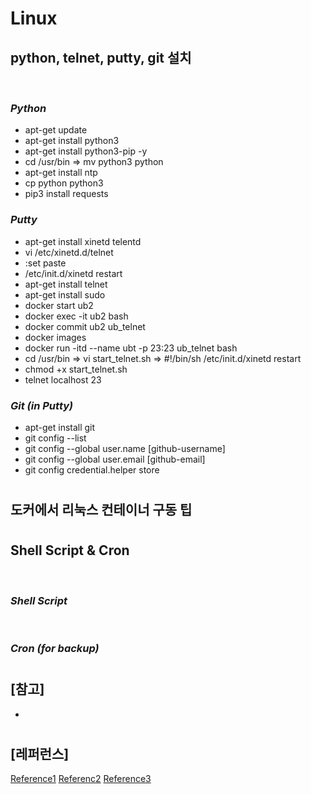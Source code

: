 # Linux

## python, telnet, putty, git 설치

<br>

### _Python_

- apt-get update
- apt-get install python3
- apt-get install python3-pip -y
- cd /usr/bin => mv python3 python
- apt-get install ntp
- cp python python3
- pip3 install requests

### _Putty_

- apt-get install xinetd telentd
- vi /etc/xinetd.d/telnet
- :set paste
- /etc/init.d/xinetd restart
- apt-get install telnet
- apt-get install sudo
- docker start ub2
- docker exec -it ub2 bash
- docker commit ub2 ub_telnet
- docker images
- docker run -itd --name ubt -p 23:23 ub_telnet bash
- cd /usr/bin => vi start_telnet.sh => #!/bin/sh /etc/init.d/xinetd restart
- chmod +x start_telnet.sh
- telnet localhost 23

### _Git (in Putty)_

- apt-get install git
- git config --list
- git config --global user.name [github-username]
- git config --global user.email [github-email]
- git config credential.helper store

#

## 도커에서 리눅스 컨테이너 구동 팁

#

## Shell Script & Cron

<br>

### _Shell Script_

<br>

### _Cron (for backup)_

#

## [참고]

-

#

## [레퍼런스]

[Reference1](https://www.youtube.com/watch?v=LQauC9s_8z4&list=PLEOnZ6GeucBVj0V5JFQx_6XBbZrrynzMh&index=7)
[Referenc2](https://www.youtube.com/watch?v=9qGVr4W4raY&list=PLEOnZ6GeucBVj0V5JFQx_6XBbZrrynzMh&index=8)
[Reference3](https://www.youtube.com/watch?v=035pZp2R50M&list=PLEOnZ6GeucBVj0V5JFQx_6XBbZrrynzMh&index=9)
